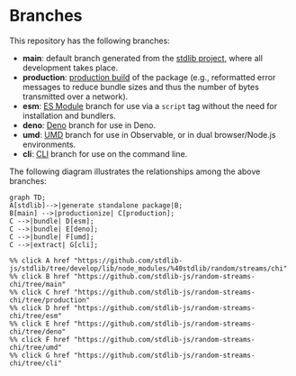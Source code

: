 <!--

@license Apache-2.0

Copyright (c) 2023 The Stdlib Authors.

Licensed under the Apache License, Version 2.0 (the "License");
you may not use this file except in compliance with the License.
You may obtain a copy of the License at

    http://www.apache.org/licenses/LICENSE-2.0

Unless required by applicable law or agreed to in writing, software
distributed under the License is distributed on an "AS IS" BASIS,
WITHOUT WARRANTIES OR CONDITIONS OF ANY KIND, either express or implied.
See the License for the specific language governing permissions and
limitations under the License.

-->

# Branches

This repository has the following branches:

-   **main**: default branch generated from the [stdlib project][stdlib-url], where all development takes place.
-   **production**: [production build][production-url] of the package (e.g., reformatted error messages to reduce bundle sizes and thus the number of bytes transmitted over a network).
-   **esm**: [ES Module][esm-url] branch for use via a `script` tag without the need for installation and bundlers.
-   **deno**: [Deno][deno-url] branch for use in Deno.
-   **umd**: [UMD][umd-url] branch for use in Observable, or in dual browser/Node.js environments.
-   **cli**: [CLI][cli-url] branch for use on the command line.

The following diagram illustrates the relationships among the above branches:

```mermaid
graph TD;
A[stdlib]-->|generate standalone package|B;
B[main] -->|productionize| C[production];
C -->|bundle| D[esm];
C -->|bundle| E[deno];
C -->|bundle| F[umd];
C -->|extract| G[cli];

%% click A href "https://github.com/stdlib-js/stdlib/tree/develop/lib/node_modules/%40stdlib/random/streams/chi"
%% click B href "https://github.com/stdlib-js/random-streams-chi/tree/main"
%% click C href "https://github.com/stdlib-js/random-streams-chi/tree/production"
%% click D href "https://github.com/stdlib-js/random-streams-chi/tree/esm"
%% click E href "https://github.com/stdlib-js/random-streams-chi/tree/deno"
%% click F href "https://github.com/stdlib-js/random-streams-chi/tree/umd"
%% click G href "https://github.com/stdlib-js/random-streams-chi/tree/cli"
```

[stdlib-url]: https://github.com/stdlib-js/stdlib/tree/develop/lib/node_modules/%40stdlib/random/streams/chi
[production-url]: https://github.com/stdlib-js/random-streams-chi/tree/production
[deno-url]: https://github.com/stdlib-js/random-streams-chi/tree/deno
[umd-url]: https://github.com/stdlib-js/random-streams-chi/tree/umd
[esm-url]: https://github.com/stdlib-js/random-streams-chi/tree/esm
[cli-url]: https://github.com/stdlib-js/random-streams-chi/tree/cli